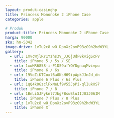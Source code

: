 ```yaml
---
layout: produk-casinghp
title: Princess Mononoke 2 iPhone Case
categories: apple

# Produk
product-title: Princess Mononoke 2 iPhone Case
harga: 90000
sku: hn-5342
image-drive: 1vTu2c8_wO_DpnXz2ovP93zG9h2hdW3YL
gallery:
  - url: 1mvcWjlRY1Yzhs3V_JJ6jUdF8kvigScFV
    title: iPhone 5 / 5s / SE
  - url: 1xwHR6858-i-P1DS9afYOYDgnaqMvivpu
    title: iPhone 6 / 6s
  - url: 19VoZiKTCoxl6a0KsH69ipApkJJnJd_dn
    title: iPhone 6 Plus / 6s Plus
  - url: 1qQ4k0GzclFxNeLf9V55JpPi-qlIukXS7
    title: iPhone 7 / 8
  - url: 1BnLiGJFyknl7JbgFBswSluIIJ03J06IM
    title: iPhone 7 Plus / 8 Plus
  - url: 1vTu2c8_wO_DpnXz2ovP93zG9h2hdW3YL
    title: iPhone X
---
```

